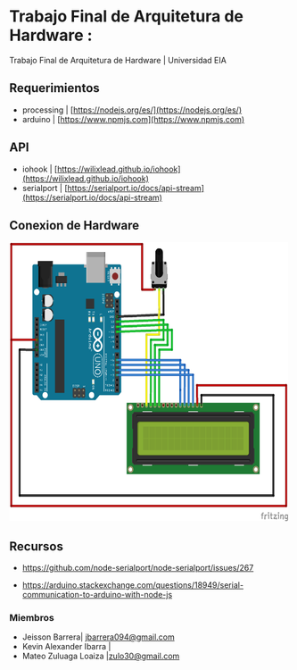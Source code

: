  # Trabajo Final de Arquitetura de Hardware : 
Trabajo Final de Arquitetura de Hardware | Universidad EIA

## Requerimientos
* processing | [https://nodejs.org/es/](https://nodejs.org/es/)
* arduino  |  [https://www.npmjs.com](https://www.npmjs.com)


## API
* iohook | [https://wilixlead.github.io/iohook](https://wilixlead.github.io/iohook)
* serialport | [https://serialport.io/docs/api-stream](https://serialport.io/docs/api-stream)


## Conexion de Hardware 
<img src="configuration.png" width="500" height ="500">

## Recursos

* https://github.com/node-serialport/node-serialport/issues/267

* https://arduino.stackexchange.com/questions/18949/serial-communication-to-arduino-with-node-js




### Miembros
*  Jeisson Barrera| jbarrera094@gmail.com
*  Kevin Alexander Ibarra | 
*  Mateo Zuluaga Loaiza |zulo30@gmail.com

